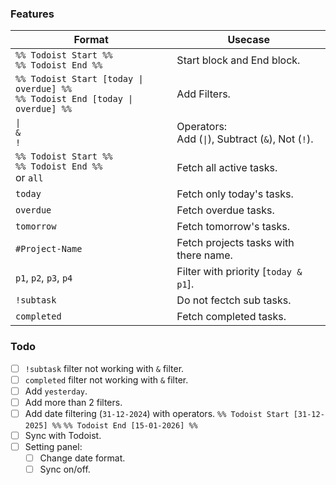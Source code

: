 ### Features

| Format                                                                             | Usecase                                              |
| ---------------------------------------------------------------------------------- | ---------------------------------------------------- |
| `%% Todoist Start %%`<br>`%% Todoist End %%`                                       | Start block and End block.                           |
| `%% Todoist Start [today \| overdue] %%`<br>`%% Todoist End [today \| overdue] %%` | Add Filters.                                         |
| `\|`<br>`&`<br>`!`                                                                 | Operators:<br>Add (`\|`), Subtract (`&`), Not (`!`). |
| `%% Todoist Start %%`<br>`%% Todoist End %%`<br>or `all`                           | Fetch all active tasks.                              |
| `today`                                                                            | Fetch only today's tasks.                            |
| `overdue`                                                                          | Fetch overdue tasks.                                 |
| `tomorrow`                                                                         | Fetch tomorrow's tasks.                              |
| `#Project-Name`                                                                    | Fetch projects tasks with there name.                |
| `p1`, `p2`, `p3`, `p4`                                                             | Filter with priority [`today & p1`].                 |
| `!subtask`                                                                         | Do not fectch sub tasks.                             |
| `completed`                                                                        | Fetch completed tasks.                               |


### Todo

- [ ] `!subtask` filter not working with `&` filter.
- [ ] `completed` filter not working with `&` filter.
- [ ] Add `yesterday`.
- [ ] Add more than 2 filters.
- [ ] Add date filtering (`31-12-2024`) with operators.
	`%% Todoist Start [31-12-2025] %%`
	`%% Todoist End [15-01-2026] %%`
- [ ] Sync with Todoist.
- [ ] Setting panel:
	- [ ] Change date format.
	- [ ] Sync on/off.